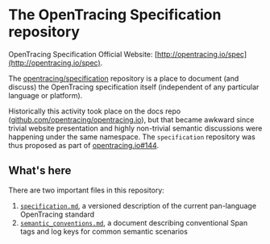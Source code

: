 # The OpenTracing Specification repository

OpenTracing Specification Official Website: [http://opentracing.io/spec](http://opentracing.io/spec).

The [opentracing/specification](https://github.com/opentracing/specification) repository is a place to document (and discuss) the OpenTracing specification itself (independent of any particular language or platform).

Historically this activity took place on the docs repo ([github.com/opentracing/opentracing.io](https://github.com/opentracing/opentracing.io)), but that became awkward since trivial website presentation and highly non-trivial semantic discussions were happening under the same namespace. The `specification` repository was thus proposed as part of [opentracing.io#144](https://github.com/opentracing/opentracing.io/issues/144).

## What's here

There are two important files in this repository:

1. [`specification.md`](./specification.md), a versioned description of the current pan-language OpenTracing standard
1. [`semantic_conventions.md`](./semantic_conventions.yaml), a document describing conventional Span tags and log keys for common semantic scenarios
